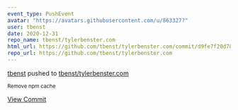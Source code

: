 ```yaml
---
event_type: PushEvent
avatar: "https://avatars.githubusercontent.com/u/863327?"
user: tbenst
date: 2020-12-31
repo_name: tbenst/tylerbenster.com
html_url: https://github.com/tbenst/tylerbenster.com/commit/d9fe7f20d78426bc9b9741b03155c348f188699d
repo_url: https://github.com/tbenst/tylerbenster.com
---
```


<a href='https://github.com/tbenst' target='_blank'>tbenst</a> pushed to <a href='https://github.com/tbenst/tylerbenster.com' target='_blank'>tbenst/tylerbenster.com</a>

<small>Remove npm cache</small>

<a href='https://github.com/tbenst/tylerbenster.com/commit/d9fe7f20d78426bc9b9741b03155c348f188699d' target='_blank'>View Commit</a>